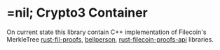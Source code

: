 # =nil; Crypto3 Container

On current state this library contain C++ implementation of Filecoin's MerkleTree [rust-fil-proofs](https://github.com/filecoin-project/rust-fil-proofs.git), [bellperson](https://github.com/filecoin-project/bellperson.git), [rust-filecoin-proofs-api](https://github.com/filecoin-project/rust-filecoin-proofs-api.git) libraries.
